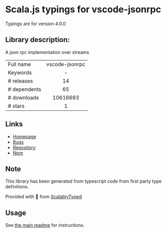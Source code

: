 
# Scala.js typings for vscode-jsonrpc

Typings are for version 4.0.0

## Library description:
A json rpc implementation over streams

|                    |                 |
| ------------------ | :-------------: |
| Full name          | vscode-jsonrpc |
| Keywords           | - |
| # releases         | 14 |
| # dependents       | 65 |
| # downloads        | 10616693 |
| # stars            | 1 |

## Links
- [Homepage](https://github.com/Microsoft/vscode-languageserver-node#readme)
- [Bugs](https://github.com/Microsoft/vscode-languageserver-node/issues)
- [Repository](https://github.com/Microsoft/vscode-languageserver-node)
- [Npm](https://www.npmjs.com/package/vscode-jsonrpc)
    


## Note
This library has been generated from typescript code from first party type definitions.

Provided with :purple_heart: from [ScalablyTyped](https://github.com/oyvindberg/ScalablyTyped)

## Usage
See [the main readme](../../readme.md) for instructions.


